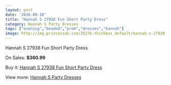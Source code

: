```yaml
---
layout: post
date: '2016-09-18'
title: "Hannah S 27938 Fun Short Party Dress"
category: Hannah S Party Dresses
tags: ["evening","beaded","prom","dresses","hannah"]
image: http://img.princessan.com/35276-thickbox_default/hannah-s-27938-fun-short-party-dress.jpg
---
```

Hannah S 27938 Fun Short Party Dress

On Sales: **$360.99**
<a href="https://www.princessan.com/en/16502-hannah-s-27938-fun-short-party-dress.html"><amp-img layout="responsive" width="600" height="600" src="//img.princessan.com/35276-thickbox_default/hannah-s-27938-fun-short-party-dress.jpg" alt="Hannah S 27938 Fun Short Party Dress 0" /></a>
<a href="https://www.princessan.com/en/16502-hannah-s-27938-fun-short-party-dress.html"><amp-img layout="responsive" width="600" height="600" src="//img.princessan.com/35277-thickbox_default/hannah-s-27938-fun-short-party-dress.jpg" alt="Hannah S 27938 Fun Short Party Dress 1" /></a>

Buy it: [Hannah S 27938 Fun Short Party Dress](https://www.princessan.com/en/16502-hannah-s-27938-fun-short-party-dress.html "Hannah S 27938 Fun Short Party Dress")

View more: [Hannah S Party Dresses](https://www.princessan.com/en/137- "Hannah S Party Dresses")